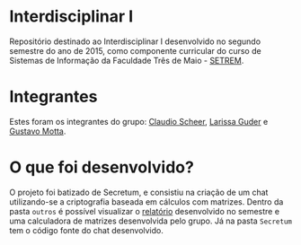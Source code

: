 Interdisciplinar I
======
Repositório destinado ao Interdisciplinar I desenvolvido no segundo semestre do ano de 2015, como componente curricular do curso de Sistemas de Informação da Faculdade Três de Maio - [SETREM](http://setrem.com.br/).

Integrantes
======
Estes foram os integrantes do grupo: [Claudio Scheer](https://www.facebook.com/claudioscheerjr), [Larissa Guder](https://www.facebook.com/larissa.guder) e [Gustavo Motta](https://www.facebook.com/gustavohenriquemotta).

O que foi desenvolvido?
======
O projeto foi batizado de Secretum, e consistiu na criação de um chat utilizando-se a criptografia baseada em cálculos com matrizes. Dentro da pasta `outros` é possível visualizar o <a href="http://pastebin.com/xqxe4KWb" target="_blank">relatório</a> desenvolvido no semestre e uma calculadora de matrizes desenvolvida pelo grupo. Já na pasta `Secretum` tem o código fonte do chat desenvolvido.
